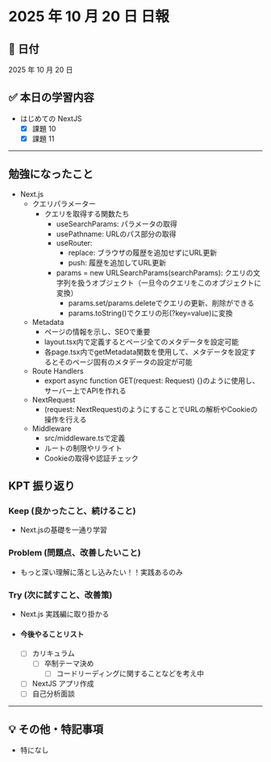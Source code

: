 # 2025 年 10 月 20 日 日報

## 📅 日付

2025 年 10 月 20 日

## ✅ 本日の学習内容

- はじめての NextJS
  - [x] 課題 10
  - [x] 課題 11

---

## 勉強になったこと

- Next.js
  - クエリパラメーター
    - クエリを取得する関数たち
      - useSearchParams: パラメータの取得
      - usePathname: URLのパス部分の取得
      - useRouter:
        - replace: ブラウザの履歴を追加せずにURL更新
        - push: 履歴を追加してURL更新
      - params = new URLSearchParams(searchParams): クエリの文字列を扱うオブジェクト（一旦今のクエリをこのオブジェクトに変換）
        - params.set/params.deleteでクエリの更新、削除ができる
        - params.toString()でクエリの形(?key=value)に変換
  - Metadata
    - ページの情報を示し、SEOで重要
    - layout.tsx内で定義するとページ全てのメタデータを設定可能
    - 各page.tsx内でgetMetadata関数を使用して、メタデータを設定するとそのページ固有のメタデータの設定が可能
  - Route Handlers
    - export async function GET(request: Request) {}のように使用し、サーバー上でAPIを作れる
  - NextRequest
    - (request: NextRequest)のようにすることでURLの解析やCookieの操作を行える
  - Middleware
    - src/middleware.tsで定義
    - ルートの制限やリライト
    - Cookieの取得や認証チェック

## KPT 振り返り

### Keep (良かったこと、続けること)

- Next.jsの基礎を一通り学習

### Problem (問題点、改善したいこと)

- もっと深い理解に落とし込みたい！！実践あるのみ

### Try (次に試すこと、改善策)

- Next.js 実践編に取り掛かる

- #### 今後やることリスト
  - [ ] カリキュラム
    - [ ] 卒制テーマ決め
      - [ ] コードリーディングに関することなどを考え中
  - [ ] NextJS アプリ作成
  - [ ] 自己分析面談

---

## 💡 その他・特記事項

- 特になし
